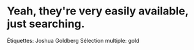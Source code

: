 # Yeah, they're very easily available, just searching.

Étiquettes: Joshua Goldberg
Sélection multiple: gold